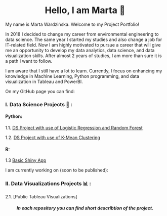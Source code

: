 <h1 align="center">Hello, I am Marta 👋</h1>  

My name is Marta Wardzińska. Welcome to my Project Portfolio! 

In 2018 I decided to change my career from environmental engineering to
data science. The same year I started my studies and also change a job for
IT-related field. Now I am highly motivated to pursue a career that will give me an opportunity to develop my data analytics, data science, and data visualization skills. After almost 2 years of studies, I am more than sure it is a path I want to follow.

I am aware that I still have a lot to learn. Currently, I focus on enhancing my knowledge in Machine Learning, Python programming, and data visualization in Tableau and PowerBI.


On my GitHub page you can find:

### I. Data Science Projects 📝 :  

#### Python:

1.1. [DS Project with use of Logistic Regression and Random Forest](https://github.com/martawa10/Logistic_Reg-Random_Forest)

1.2. [DS Project with use of K-Mean Clustering](https://github.com/martawa10/Clustering-Hamburg)  

#### R:

1.3 [Basic Shiny App](https://github.com/martawa10/Shiny-App)  


I am currently working on (soon to be published):
### II. Data Visualizations Projects 📊 :
2.1. [Public Tableau Visualizations] 


<h5 align="center">In each repository you can find short describtion of the project.</h5>
